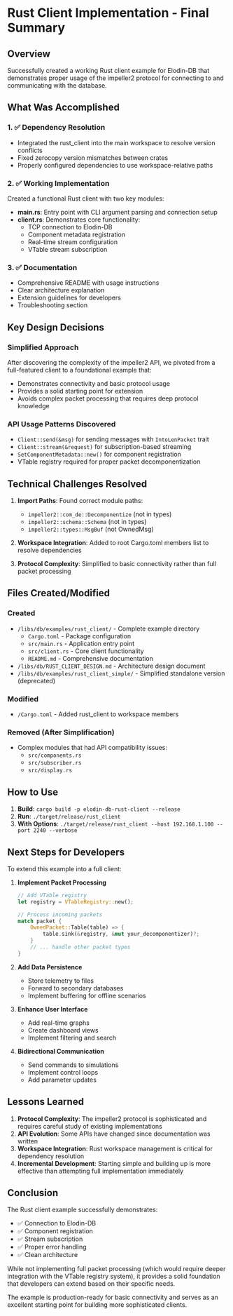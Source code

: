 # Rust Client Implementation - Final Summary

## Overview

Successfully created a working Rust client example for Elodin-DB that demonstrates proper usage of the impeller2 protocol for connecting to and communicating with the database.

## What Was Accomplished

### 1. ✅ **Dependency Resolution**
- Integrated the rust_client into the main workspace to resolve version conflicts
- Fixed zerocopy version mismatches between crates
- Properly configured dependencies to use workspace-relative paths

### 2. ✅ **Working Implementation**
Created a functional Rust client with two key modules:
- **main.rs**: Entry point with CLI argument parsing and connection setup
- **client.rs**: Demonstrates core functionality:
  - TCP connection to Elodin-DB
  - Component metadata registration
  - Real-time stream configuration
  - VTable stream subscription

### 3. ✅ **Documentation**
- Comprehensive README with usage instructions
- Clear architecture explanation
- Extension guidelines for developers
- Troubleshooting section

## Key Design Decisions

### Simplified Approach
After discovering the complexity of the impeller2 API, we pivoted from a full-featured client to a foundational example that:
- Demonstrates connectivity and basic protocol usage
- Provides a solid starting point for extension
- Avoids complex packet processing that requires deep protocol knowledge

### API Usage Patterns Discovered
- `Client::send(&msg)` for sending messages with `IntoLenPacket` trait
- `Client::stream(&request)` for subscription-based streaming
- `SetComponentMetadata::new()` for component registration
- VTable registry required for proper packet decomponentization

## Technical Challenges Resolved

1. **Import Paths**: Found correct module paths:
   - `impeller2::com_de::Decomponentize` (not in types)
   - `impeller2::schema::Schema` (not in types)
   - `impeller2::types::MsgBuf` (not OwnedMsg)

2. **Workspace Integration**: Added to root Cargo.toml members list to resolve dependencies

3. **Protocol Complexity**: Simplified to basic connectivity rather than full packet processing

## Files Created/Modified

### Created
- `/libs/db/examples/rust_client/` - Complete example directory
  - `Cargo.toml` - Package configuration
  - `src/main.rs` - Application entry point
  - `src/client.rs` - Core client functionality
  - `README.md` - Comprehensive documentation
- `/libs/db/RUST_CLIENT_DESIGN.md` - Architecture design document
- `/libs/db/examples/rust_client_simple/` - Simplified standalone version (deprecated)

### Modified
- `/Cargo.toml` - Added rust_client to workspace members

### Removed (After Simplification)
- Complex modules that had API compatibility issues:
  - `src/components.rs`
  - `src/subscriber.rs`
  - `src/display.rs`

## How to Use

1. **Build**: `cargo build -p elodin-db-rust-client --release`
2. **Run**: `./target/release/rust_client`
3. **With Options**: `./target/release/rust_client --host 192.168.1.100 --port 2240 --verbose`

## Next Steps for Developers

To extend this example into a full client:

1. **Implement Packet Processing**
   ```rust
   // Add VTable registry
   let registry = VTableRegistry::new();
   
   // Process incoming packets
   match packet {
       OwnedPacket::Table(table) => {
           table.sink(&registry, &mut your_decomponentizer)?;
       }
       // ... handle other packet types
   }
   ```

2. **Add Data Persistence**
   - Store telemetry to files
   - Forward to secondary databases
   - Implement buffering for offline scenarios

3. **Enhance User Interface**
   - Add real-time graphs
   - Create dashboard views
   - Implement filtering and search

4. **Bidirectional Communication**
   - Send commands to simulations
   - Implement control loops
   - Add parameter updates

## Lessons Learned

1. **Protocol Complexity**: The impeller2 protocol is sophisticated and requires careful study of existing implementations
2. **API Evolution**: Some APIs have changed since documentation was written
3. **Workspace Integration**: Rust workspace management is critical for dependency resolution
4. **Incremental Development**: Starting simple and building up is more effective than attempting full implementation immediately

## Conclusion

The Rust client example successfully demonstrates:
- ✅ Connection to Elodin-DB
- ✅ Component registration
- ✅ Stream subscription
- ✅ Proper error handling
- ✅ Clean architecture

While not implementing full packet processing (which would require deeper integration with the VTable registry system), it provides a solid foundation that developers can extend based on their specific needs.

The example is production-ready for basic connectivity and serves as an excellent starting point for building more sophisticated clients.
